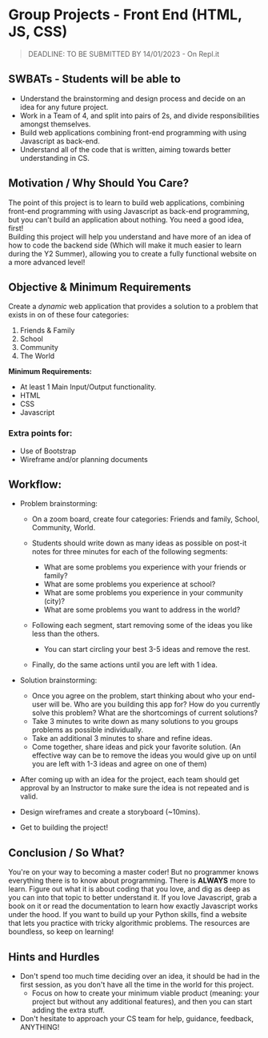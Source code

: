 # Group Projects - Front End (HTML, JS, CSS)

> DEADLINE: TO BE SUBMITTED BY 14/01/2023 - On Repl.it

## SWBATs - Students will be able to
- Understand the brainstorming and design process and decide on an idea for any future project.
- Work in a Team of 4, and split into pairs of 2s, and divide responsibilities amongst themselves.
- Build web applications combining front-end programming with using Javascript as back-end.
- Understand all of the code that is written, aiming towards better understanding in CS.

## Motivation / Why Should You Care? 
The point of this project is to learn to build web applications, combining front-end programming with using Javascript as back-end programming, but you can't build an application about nothing. You need a good idea, first!  
Building this project will help you understand and have more of an idea of how to code the backend side (Which will make it much easier to learn during the Y2 Summer), allowing you to create a fully functional website on a more advanced level!


## Objective & Minimum Requirements

Create a *dynamic* web application that provides a solution to a problem that exists in on of these four categories:
1. Friends & Family
2. School
3. Community
4. The World

**Minimum Requirements:**
- At least 1 Main Input/Output functionality.
- HTML
- CSS
- Javascript
  
 
### Extra points for:
- Use of Bootstrap
- Wireframe and/or planning documents


## Workflow:
- Problem brainstorming:
  - On a zoom board, create four categories: Friends and family, School, Community, World.
  - Students should write down as many ideas as possible on post-it notes for three minutes for each of the following segments:
      - What are some problems you experience with your friends or family?
      - What are some problems you experience at school?
      - What are some problems you experience in your community (city)?
      - What are some problems you want to address in the world?
      
  - Following each segment, start removing some of the ideas you like less than the others. 
      - You can start circling your best 3-5 ideas and remove the rest.
  - Finally, do the same actions until you are left with 1 idea.
  
- Solution brainstorming:
  - Once you agree on the problem, start thinking about who your end-user will be. Who are you building this app for? How do you currently solve this problem? What are the shortcomings of current solutions?
  - Take 3 minutes to write down as many solutions to you groups problems as possible individually.
  - Take an additional 3 minutes to share and refine ideas.
  - Come together, share ideas and pick your favorite solution. (An effective way can be to remove the ideas you would give up on until you are left with 1-3 ideas and agree on one of them)
- After coming up with an idea for the project, each team should get approval by an Instructor to make sure the idea is not repeated and is valid.
- Design wireframes and create a storyboard (~10mins).
- Get to building the project!



## Conclusion / So What?
You're on your way to becoming a master coder! But no programmer knows everything there is to know about programming. There is **ALWAYS** more to learn. Figure out what it is about coding that you love, and dig as deep as you can into that topic to better understand it. If you love Javascript, grab a book on it or read the documentation to learn how exactly Javascript works under the hood. If you want to build up your Python skills, find a website that lets you practice with tricky algorithmic problems. The resources are boundless, so keep on learning!


## Hints and Hurdles
- Don't spend too much time deciding over an idea, it should be had in the first session, as you don't have all the time in the world for this project.
  - Focus on how to create your minimum viable product (meaning: your project but without any additional features), and then you can start adding the extra stuff.
- Don't hesitate to approach your CS team for help, guidance, feedback, ANYTHING!

